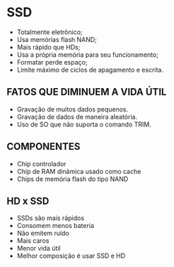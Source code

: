 # SSD

- Totalmente eletrônico;
- Usa memórias flash NAND;
- Mais rápido que HDs;
- Usa a própria memória para seu funcionamento;
- Formatar perde espaço;
- Limite máximo de ciclos de apagamento e escrita.

## FATOS QUE DIMINUEM A VIDA ÚTIL

- Gravação de muitos dados pequenos.
- Gravação de dados de maneira aleatória.
- Uso de SO que não suporta o comando TRIM.

## COMPONENTES

- Chip controlador
- Chip de RAM dinâmica usado como cache
- Chips de memória flash do tipo NAND

## HD x SSD

- SSDs são mais rápidos
- Consomem menos bateria
- Não emitem ruído
- Mais caros
- Menor vida útil
- Melhor composição é usar SSD e HD
